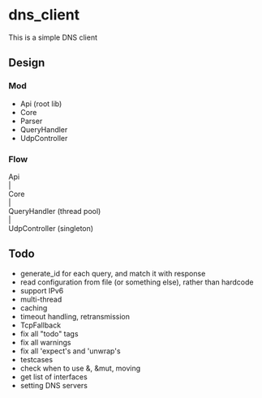# dns_client

This is a simple DNS client

## Design

### Mod
* Api (root lib)
* Core
* Parser
* QueryHandler
* UdpController

### Flow

Api  
 |  
Core  
 |  
QueryHandler (thread pool)  
 |  
UdpController (singleton)  

## Todo
* generate_id for each query, and match it with response
* read configuration from file (or something else), rather than hardcode
* support IPv6
* multi-thread
* caching
* timeout handling, retransmission
* TcpFallback
* fix all "todo" tags
* fix all warnings
* fix all 'expect's and 'unwrap's
* testcases
* check when to use &, &mut, moving
* get list of interfaces
* setting DNS servers